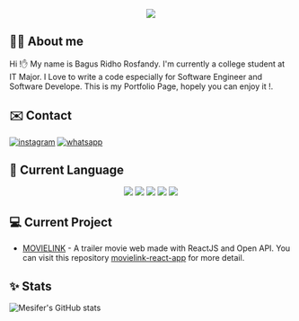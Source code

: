 <p align="center">
   <img src="https://64.media.tumblr.com/5cb4d57cd68b34bcacf5cc3173ec60d2/31457f910df141ee-70/s540x810/e2d12e5a1ee94b8afa27f43913c9b70ffe898c89.gif"/>
</p>

## 👨‍🦰 About me

Hi !✋ My name is Bagus Ridho Rosfandy. I'm currently a college student at IT Major. I Love to write a code especially for Software Engineer and Software Develope. This is my Portfolio Page, hopely you can enjoy it !.    

## ✉️ Contact

[![instagram](https://img.shields.io/badge/Instagram-E4405F?style=for-the-badge&logo=instagram&logoColor=white)](https://www.instagram.com/rosfandy_)
[![whatsapp](https://img.shields.io/badge/Whatsapp-E4405F?style=for-the-badge&logo=whatsapp&logoColor=white)](https://api.whatsapp.com/send/?phone=%2B6285963951096&text&type=phone_number&app_absent=0)

## 🔣 Current Language 

<p align="center">
    <img src="https://img.icons8.com/stickers/50/000000/python.png"/>
    <img src="https://img.icons8.com/color/50/000000/c-plus-plus-logo.png"/>
    <img src="https://img.icons8.com/color/50/000000/c-programming.png"/>
    <img src="https://img.icons8.com/color/50/00000/javascript--v2.png"/>
    <img src="https://img.icons8.com/dusk/50/php-logo.png"/>
</p>

## 💻 Current Project
- [MOVIELINK](https://movielink.netlify.app/) - A trailer movie web made with ReactJS and Open API. You can visit this repository [movielink-react-app](https://github.com/mesifer/movielink-react-app) for more detail.

## ✨ Stats
![Mesifer's GitHub stats](https://github-readme-stats.vercel.app/api?username=mesifer&show_icons=true&theme=algolia)


